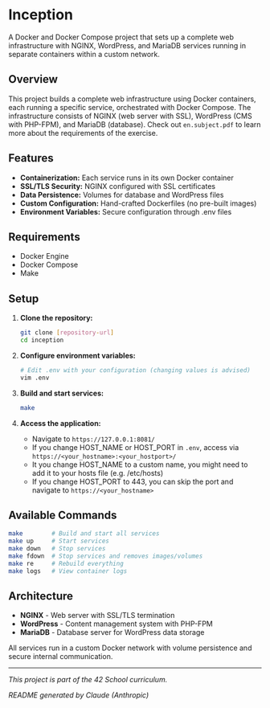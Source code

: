 # Inception

A Docker and Docker Compose project that sets up a complete web infrastructure with NGINX, WordPress, and MariaDB services running in separate containers within a custom network.

## Overview

This project builds a complete web infrastructure using Docker containers, each running a specific service, orchestrated with Docker Compose. The infrastructure consists of NGINX (web server with SSL), WordPress (CMS with PHP-FPM), and MariaDB (database).
Check out `en.subject.pdf` to learn more about the requirements of the exercise.

## Features

- **Containerization:** Each service runs in its own Docker container
- **SSL/TLS Security:** NGINX configured with SSL certificates
- **Data Persistence:** Volumes for database and WordPress files
- **Custom Configuration:** Hand-crafted Dockerfiles (no pre-built images)
- **Environment Variables:** Secure configuration through .env files

## Requirements

- Docker Engine
- Docker Compose
- Make

## Setup

1. **Clone the repository:**
   ```bash
   git clone [repository-url]
   cd inception
   ```

2. **Configure environment variables:**
   ```bash
   # Edit .env with your configuration (changing values is advised)
   vim .env
   ```

3. **Build and start services:**
   ```bash
   make
   ```

4. **Access the application:**
   - Navigate to `https://127.0.0.1:8081/`
   - If you change HOST_NAME or HOST_PORT in `.env`, access via `https://<your_hostname>:<your_hostport>/`
   - It you change HOST_NAME to a custom name, you might need to add it to your hosts file (e.g. /etc/hosts)
   - If you change HOST_PORT to 443, you can skip the port and navigate to `https://<your_hostname>`

## Available Commands

```bash
make        # Build and start all services
make up     # Start services
make down   # Stop services
make fdown  # Stop services and removes images/volumes
make re     # Rebuild everything
make logs   # View container logs
```

## Architecture

- **NGINX** - Web server with SSL/TLS termination
- **WordPress** - Content management system with PHP-FPM
- **MariaDB** - Database server for WordPress data storage

All services run in a custom Docker network with volume persistence and secure internal communication.

---

*This project is part of the 42 School curriculum.*

*README generated by Claude (Anthropic)*
